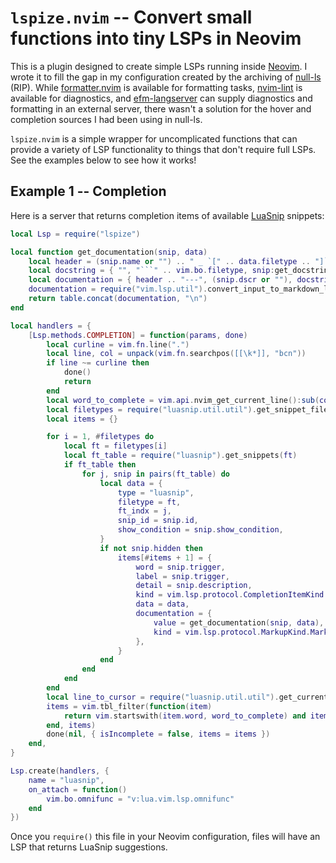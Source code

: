 # `lspize.nvim` -- Convert small functions into tiny LSPs in Neovim

This is a plugin designed to create simple LSPs running inside [Neovim](https://neovim.io). I wrote it to fill the gap in my configuration created by the archiving of [null-ls](https://github.com/jose-elias-alvarez/null-ls.nvim) (RIP). While [formatter.nvim](https://github.com/mhartington/formatter.nvim) is available for formatting tasks, [nvim-lint](https://github.com/mfussenegger/nvim-lint) is available for diagnostics, and [efm-langserver](https://github.com/mattn/efm-langserver) can supply diagnostics and formatting in an external server, there wasn't a solution for the hover and completion sources I had been using in null-ls.

`lspize.nvim` is a simple wrapper for uncomplicated functions that can provide a variety of LSP functionality to things that don't require full LSPs. See the examples below to see how it works!

## Example 1 -- Completion

Here is a server that returns completion items of available [LuaSnip](https://github.com/L3MON4D3/LuaSnip) snippets:

~~~lua
local Lsp = require("lspize")

local function get_documentation(snip, data)
	local header = (snip.name or "") .. " _ `[" .. data.filetype .. "]`\n"
	local docstring = { "", "```" .. vim.bo.filetype, snip:get_docstring(), "```" }
	local documentation = { header .. "---", (snip.dscr or ""), docstring }
	documentation = require("vim.lsp.util").convert_input_to_markdown_lines(documentation)
	return table.concat(documentation, "\n")
end

local handlers = {
	[Lsp.methods.COMPLETION] = function(params, done)
		local curline = vim.fn.line(".")
		local line, col = unpack(vim.fn.searchpos([[\k*]], "bcn"))
		if line ~= curline then
			done()
			return
		end
		local word_to_complete = vim.api.nvim_get_current_line():sub(col - 1, params.position.character)
		local filetypes = require("luasnip.util.util").get_snippet_filetypes()
		local items = {}

		for i = 1, #filetypes do
			local ft = filetypes[i]
			local ft_table = require("luasnip").get_snippets(ft)
			if ft_table then
				for j, snip in pairs(ft_table) do
					local data = {
						type = "luasnip",
						filetype = ft,
						ft_indx = j,
						snip_id = snip.id,
						show_condition = snip.show_condition,
					}
					if not snip.hidden then
						items[#items + 1] = {
							word = snip.trigger,
							label = snip.trigger,
							detail = snip.description,
							kind = vim.lsp.protocol.CompletionItemKind.Snippet,
							data = data,
							documentation = {
								value = get_documentation(snip, data),
								kind = vim.lsp.protocol.MarkupKind.Markdown,
							},
						}
					end
				end
			end
		end
		local line_to_cursor = require("luasnip.util.util").get_current_line_to_cursor()
		items = vim.tbl_filter(function(item)
			return vim.startswith(item.word, word_to_complete) and item.data.show_condition(line_to_cursor)
		end, items)
		done(nil, { isIncomplete = false, items = items })
	end,
}

Lsp.create(handlers, {
	name = "luasnip",
	on_attach = function()
		vim.bo.omnifunc = "v:lua.vim.lsp.omnifunc"
	end
})
~~~

Once you `require()` this file in your Neovim configuration, files will have an LSP that returns LuaSnip suggestions.
